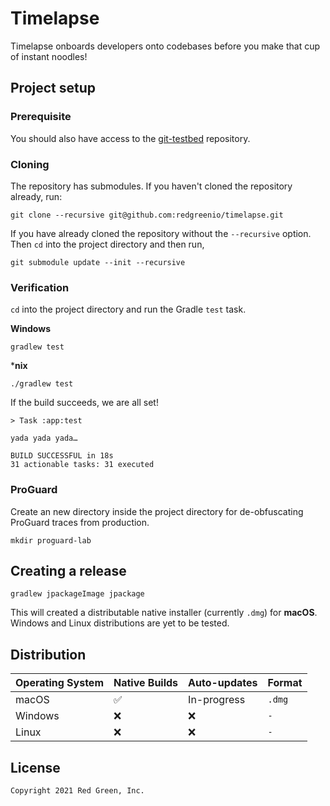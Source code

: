 # Timelapse

Timelapse onboards developers onto codebases before you make that cup of instant noodles!

## Project setup

### Prerequisite
You should also have access to the [git-testbed](https://github.com/redgreenio/git-testbed) repository.  

### Cloning

The repository has submodules. If you haven't cloned the repository already, run:

```shell
git clone --recursive git@github.com:redgreenio/timelapse.git
```

If you have already cloned the repository without the `--recursive` option. Then `cd` into the project directory and
then run,

```shell
git submodule update --init --recursive
```

### Verification

`cd` into the project directory and run the Gradle `test` task.

**Windows**

```shell
gradlew test
```

***nix**

```shell
./gradlew test
```

If the build succeeds, we are all set!
```shell
> Task :app:test

yada yada yada…

BUILD SUCCESSFUL in 18s
31 actionable tasks: 31 executed
```

### ProGuard

Create an new directory inside the project directory for de-obfuscating ProGuard traces from production.

```shell
mkdir proguard-lab
```

## Creating a release

```shell
gradlew jpackageImage jpackage
```

This will created a distributable native installer (currently `.dmg`) for **macOS**. Windows and Linux distributions are
yet to be tested.

## Distribution

| Operating System | Native Builds | Auto-updates |   Format  |
|------------------|---------------|--------------|-----------|
| macOS            | ✅            | In-progress  | `.dmg`    |
| Windows          | ❌            | ❌           | `-`       |
| Linux            | ❌            | ❌           | `-`       |

## License

```
Copyright 2021 Red Green, Inc.
```
